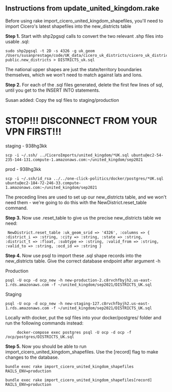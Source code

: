 ## Instructions from update_united_kingdom.rake

Before using rake import_cicero_united_kingdom_shapefiles, you'll need to import Cicero's latest shapefiles into the new_districts table

**Step 1.**  Start with shp2pgsql calls to convert the two relevant .shp files into usable .sql:
```
sudo shp2pgsql -t 2D -s 4326 -g uk_geom /Users/susanprestage/code/UK_data/cicero_uk_districts/cicero_uk_districts.shp public.new_districts > DISTRICTS_uk.sql
```
   The national upper shapes are just the state/territory boundaries themselves, which we won't need to match against lats and lons.

**Step 2.**  For each of the .sql files generated, delete the first few lines of sql, until you get to the INSERT INTO statements.

Susan added: Copy the sql files to staging/production

# STOP!!!  DISCONNECT FROM YOUR VPN FIRST!!!
staging - 938hg3kk
```
scp -i ~/.ssh/ ../CiceroImports/united_kingdom/*UK.sql ubuntu@ec2-54-235-144-131.compute-1.amazonaws.com:~/united_kingdom/sep2021
```
prod - 938hg3kk
```
scp -i ~/.ssh/id_rsa ../../one-click-politics/docker/postgres/*UK.sql ubuntu@ec2-184-72-246-33.compute-1.amazonaws.com:~/united_kingdom/sep2021
```

   The preceding lines are used to set up our new_districts table, and we won't need them - we're going to do this with the NewDistrict.reset_table command.

**Step 3.**  Now use .reset_table to give us the precise new_districts table we need:
```
 NewDistrict.reset_table :uk_geom_srid => '4326', :columns => { :district_i => :string, :city => :string, :state => :string, :district_t => :float, :subtype => :string, :valid_from => :string, :valid_to => :string, :ocd_id => :string }
```

**Step 4.**  Now use psql to import these .sql shape records into the new_districts table.  Give the correct database endpoint after argument -h

Production
```
psql -U ocp -d ocp_new -h new-production-2.c8rvchfbyjh2.us-east-1.rds.amazonaws.com -f ~/united_kingdom/sep2021/DISTRICTS_UK.sql
```
Staging
```
psql -U ocp -d ocp_new -h new-staging-127.c8rvchfbyjh2.us-east-1.rds.amazonaws.com -f ~/united_kingdom/sep2021/DISTRICTS_UK.sql
```
Locally with docker, put the sql files into your docker/postgres/ folder and run the following commands instead:
```
     docker-compose exec postgres psql -U ocp -d ocp -f /ocp/postgres/DISTRICTS_UK.sql
```

**Step 5.**  Now you should be able to run import_cicero_united_kingdom_shapefiles.  Use the [record] flag to make changes to the database.
```
bundle exec rake import_cicero_united_kingdom_shapefiles RAILS_ENV=production

bundle exec rake import_cicero_united_kingdom_shapefiles[record] RAILS_ENV=production
```
